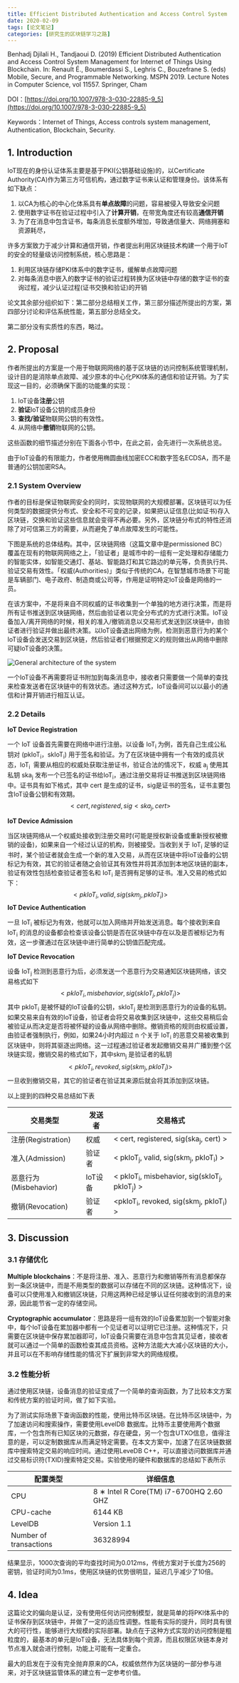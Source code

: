 ```yaml
---
title: Efficient Distributed Authentication and Access Control System
date: 2020-02-09
tags: [论文笔记]
categories: [研究生的区块链学习之路] 
---
```


Benhadj Djilali H., Tandjaoui D. (2019) Efficient Distributed Authentication and Access Control System Management for Internet of Things Using Blockchain. In: Renault É., Boumerdassi S., Leghris C., Bouzefrane S. (eds) Mobile, Secure, and Programmable Networking. MSPN 2019. Lecture Notes in Computer Science, vol 11557. Springer, Cham

DOI：[https://doi.org/10.1007/978-3-030-22885-9_5](https://doi.org/10.1007/978-3-030-22885-9_5)

Keywords：Internet of Things, Access controls system management, Authentication, Blockchain, Security.

## 1. Introduction

IoT现在的身份认证体系主要是基于PKI(公钥基础设施)的，以Certificate Authority(CA)作为第三方可信机构，通过数字证书来认证和管理身份。该体系有如下缺点：

1. 以CA为核心的中心化体系具有**单点故障**的问题，容易被侵入导致安全问题
2. 使用数字证书在验证过程中引入了**计算开销**，在带宽角度还有较高**通信开销**
3. 为了在消息中包含证书，每条消息长度额外增加，导致通信量大、网络拥塞和资源耗尽，

许多方案致力于减少计算和通信开销，作者提出利用区块链技术构建一个用于IoT的安全的轻量级访问控制系统，核心思路是：

1. 利用区块链存储PKI体系中的数字证书，缓解单点故障问题
2. 对每条消息中嵌入的数字证书的验证过程转换为区块链中存储的数字证书的查询过程，减少认证过程(证书交换和验证)的开销

论文其余部分组织如下：第二部分总结相关工作，第三部分描述所提出的方案，第四部分讨论和评估系统性能，第五部分总结全文。

第二部分没有实质性的东西，略过。

## 2. Proposal

作者所提出的方案是一个用于物联网网络的基于区块链的访问控制系统管理机制，设计目的是消除单点故障、减少原本的中心化PKI体系的通信和验证开销。为了实现这一目的，必须确保下面的功能集的实现：

1. IoT设备**注册**公钥
2. **验证**IoT设备公钥的成员身份
3. **查找/验证**物联网公钥的有效性。
4. 从网络中**撤销**物联网的公钥。

这些函数的细节描述分别在下面各小节中，在此之前，会先进行一次系统总览。

由于IoT设备的有限能力，作者使用椭圆曲线加密ECC和数字签名ECDSA，而不是普通的公钥加密RSA。

### 2.1 System Overview

作者的目标是保证物联网安全的同时，实现物联网的大规模部署。区块链可以为任何类型的数据提供分布式、安全和不可变的记录，如果把认证信息(比如证书)存入区块链，交换和验证这些信息就会变得不再必要。另外，区块链分布式的特性还消除了对可信第三方的需要，从而避免了单点故障发生的可能性。

下图是系统的总体结构。其中，区块链网络（这篇文章中是permissioned BC）覆盖在现有的物联网网络之上，「验证者」是城市中的一组有一定处理和存储能力的智能实体，如智能交通灯、基站、智能路灯和其它路边的单元等，负责执行共、验证交易有效性。「权威(Authorities)」类似于传统的CA，在智慧城市场景下可能是车辆部门、电子政府、制造商或公司等，作用是证明特定IoT设备是网络的一员。

在该方案中，不是将来自不同权威的证书收集到一个单独的地方进行决策，而是将所有证书推送到区块链网络，然后由验证者以完全分布式的方式进行决策。IoT设备加入/离开网络的时候，相关的准入/撤销消息以交易形式发送到区块链中，由验证者进行验证并做出最终决策。以IoT设备退出网络为例，检测到恶意行为的某个IoT设备会发送交易到区块链，然后验证者们根据预定义的规则做出从网络中删除可疑IoT设备的决策。

![General architecture of the system](https://picped-1301226557.cos.ap-beijing.myqcloud.com/YJS_20200209_%E7%B3%BB%E7%BB%9F%E6%9E%B6%E6%9E%84)

一个IoT设备不再需要将证书附加到每条消息中，接收者只需要做一个简单的查找来检查发送者在区块链中的有效状态。通过这种方式，IoT设备间可以以最小的通信和计算开销进行相互认证。

### 2.2 Details

**IoT Device Registration**

一个 IoT 设备首先需要在网络中进行注册。以设备 IoT<sub>i </sub>为例，首先自己生成公私钥对 (pkIoT<sub>i</sub>，skIoT<sub>i</sub>) 用于签名和验证。为了在区块链中拥有一个有效的成员状态，IoT<sub>i </sub> 需要从相应的权威处获取注册证书，验证合法的情况下，权威 a<sub>j</sub> 使用其私钥 ska<sub>j</sub> 发布一个已签名的证书给IoT<sub>i</sub>，通过注册交易将证书推送到区块链网络中。证书具有如下格式，其中 cert 是生成的证书，sig是证书的签名，证书主要包含IoT设备公钥和有效期。
$$
<cert, registered, sig<ska_j, cert>
$$

**IoT Device Admission**

当区块链网络从一个权威处接收到注册交易时(可能是授权新设备或重新授权被撤销的设备)，如果来自一个经过认证的机构，则被接受。当收到关于 IoT<sub>i</sub> 足够的证书时，某个验证者就会生成一个新的准入交易，从而在区块链中将IoT设备的公钥标记为有效，其它的验证者随之会验证其有效性并将其添加到本地区块链的副本，验证有效性包括检查验证者签名和 IoT<sub>i</sub> 是否拥有足够的证书。准入交易的格式如下：
$$
< pkIoT_i, valid, sig(skm_j, pkIoT_i) >
$$
**IoT Device Authentication**

一旦 IoT<sub>i</sub> 被标记为有效，他就可以加入网络并开始发送消息。每个接收到来自 IoT<sub>i</sub> 的消息的设备都会检查该设备公钥是否在区块链中存在以及是否被标记为有效，这一步骤通过在区块链中进行简单的公钥值匹配完成。

**IoT Device Revocation**

设备 IoT<sub>j</sub> 检测到恶意行为后，必须发送一个恶意行为交易通知区块链网络，该交易格式如下
$$
< pkIoT_i, misbehavior, sig(skIoT_j, pkIoT_j) >
$$
其中 pkIoT<sub>i</sub> 是被怀疑的IoT设备的公钥，skIoT<sub>j</sub> 是检测到恶意行为的设备的私钥。如果交易来自有效的IoT设备，验证者会将交易收集到区块链中，这些交易稍后会被验证从而决定是否将被怀疑的设备从网络中删除。撤销资格的规则由权威设置，由验证者强制执行，例如，如果24小时内超过 n 个关于 IoT<sub>i</sub> 的恶意交易被收集到区块链中，则将其驱逐出网络。这一过程通过验证者发起撤销交易并广播到整个区块链实现，撤销交易的格式如下，其中skm<sub>j</sub> 是验证者的私钥
$$
< pkIoT_i, revoked, sig(skm_j, pkIoT_i) >
$$
一旦收到撤销交易，其它的验证者在验证其来源后就会将其添加到区块链。

以上提到的四种交易总结如下表

| 交易类型              | 发送者  | 交易格式                                                     |
| --------------------- | ------- | ------------------------------------------------------------ |
| 注册(Registration)    | 权威    | < cert, registered, sig(ska<sub>j</sub>, cert) >             |
| 准入(Admission)       | 验证者  | < pkIoT<sub>j</sub>, valid, sig(skm<sub>j</sub>, pkIoT<sub>i</sub>) > |
| 恶意行为(Misbehavior) | IoT设备 | < pkIoT<sub>i</sub>, misbehavior, sig(skIoT<sub>j</sub>, pkIoT<sub>j</sub>) > |
| 撤销(Revocation)      | 验证者  | <pkIoT<sub>i</sub>, revoked, sig(skm<sub>j</sub>, pkIoT<sub>i</sub>) > |

## 3. Discussion

### 3.1 存储优化

**Multiple blockchains**：不是将注册、准入、恶意行为和撤销等所有消息都保存到一条区块链中，而是不用类型的数据可以存储在不同的区块链。这种情况下，设备可以只使用准入和撤销区块链，只用这两种已经足够认证任何接收到的消息的来源，因此能节省一定的存储空间。

**Cryptographic accumulator**：思路是将一组有效的IoT设备累加到一个智能对象中，每个IoT设备在累加器中都有一个见证者可以证明它已注册。这种情况下，只需要在区块链中保存累加器即可，IoT设备只需要在消息中包含其见证者，接收者就可以通过一个简单的函数检查其成员资格。这种方法能大大减小区块链的大小，并且可以在不影响存储性能的情况下扩展到非常大的网络规模。

### 3.2 性能分析

通过使用区块链，设备消息的验证变成了一个简单的查询函数，为了比较本文方案和传统方案的验证时间，做了如下实验。

为了测试实际场景下查询函数的性能，使用比特币区块链。在比特币区块链中，为了加速访问和搜索操作，需要使用LevelDB 数据库。比特币主要使用两个数据库，一个包含所有已知区块的元数据，存在硬盘，另一个包含UTXO信息，值得注意的是，可以定制数据库从而满足特定需要。在本文方案中，加速了在区块链数据库中搜索特定交易的响应时间。通过使用LeveDB C++，可以直接访问数据库并通过交易标识符(TXID)搜索特定交易。实验使用的硬件和数据库的总结如下表所示

| 配置类型               | 详细信息                                |
| ---------------------- | --------------------------------------- |
| CPU                    | 8 ∗ Intel R Core(TM) i7-6700HQ 2.60 GHZ |
| CPU-cache              | 6144 KB                                 |
| LevelDB                | Version 1.1                             |
| Number of transactions | 36328994                                |

结果显示，1000次查询的平均查找时间为0.012ms，传统方案对于长度为256的密钥，验证时间为0.1ms，使用区块链的优势很明显，延迟几乎减少了10倍。

## 4. Idea

这篇论文的偏向是认证，没有使用任何访问控制模型，就是简单的将PKI体系中的证书保存到区块链中，并做了一定的适应性调整。性能有实际的提升，同时具有很大的可行性，能够进行大规模的实际部署。缺点在于这种方式实现的访问控制是粗粒度的，最基本的单元是IoT设备，无法具体到每个资源，而且权限区块链本身对节点准入就会进行控制，功能上可能有一定重合。

最大的启发在于没有完全抛弃原来的CA，权威依然作为区块链的一部分参与进来，对于区块链监管体系的建立有一定参考价值。
